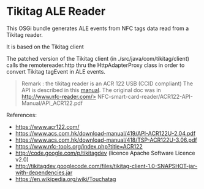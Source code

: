 # Tikitag ALE Reader

This OSGi bundle generates ALE events from NFC tags data read from a Tikitag reader.

It is based on the Tikitag client

The patched version of the Tikitag client (in ./src/java/com/tikitag/client) calls the remotereader.http thru the HttpAdapterProxy class in order to convert Tikitag tagEvent in ALE events.

> Remark : the tikitag reader is an ACR 122 USB (CCID compliant)
> The API is described in this [manual](./doc/ACS_API_ACR122.pdf). The original doc was in http://www.nfc-reader.com/> NFC-smart-card-reader/ACR122-API-Manual/API_ACR122.pdf 

References:
* https://www.acr122.com/
* https://www.acs.com.hk/download-manual/419/API-ACR122U-2.04.pdf
* https://www.acs.com.hk/download-manual/418/TSP-ACR122U-3.06.pdf
* https://www.nfc-tools.org/index.php?title=ACR122
* http://code.google.com/p/tikitagdev (licence Apache Software Licence v2.0)
* http://tikitagdev.googlecode.com/files/tikitag-client-1.0-SNAPSHOT-jar-with-dependencies.jar
* https://en.wikipedia.org/wiki/Touchatag

